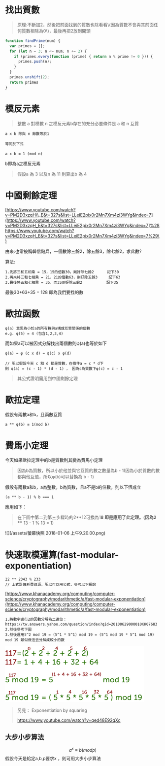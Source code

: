# 找出質數

> 原理:不斷加2，然後把前面找到的質數也除看看\\(因為質數不會與其前面任何質數相除為0\\)，最後再把2放到開頭

```js
function findPrime(num) {
  var primes = [];
  for (let n = 3; n <= num; n += 2) {
    if (primes.every(function (prime) { return n % prime != 0 })) {
      primes.push(n);
    }
  }
  primes.unshift(2);
  return primes
}
```

# 模反元素

> 整數 a 對模數 n 之模反元素b存在的充分必要條件是 a 和 n 互質

```
a x b 除與 n 餘數等於1

等同於下式

a x b ≡ 1 (mod n)
```

b即為a之模反元素

> 假設a 為 3 以及n 為 11 則算出b 為 4

# 中國剩餘定理

[https://www.youtube.com/watch?v=PM2D3xzqH\\_E&t=327s&list=LLeiE2pix0r2Mn7Xm4zi3WYg&index=7](https://www.youtube.com/watch?v=PM2D3xzqH_E&t=327s&list=LLeiE2pix0r2Mn7Xm4zi3WYg&index=7]%28https://www.youtube.com/watch?v=PM2D3xzqH_E&t=327s&list=LLeiE2pix0r2Mn7Xm4zi3WYg&index=7%29\)

由來:也常被稱韓信點兵，一個數除三餘2，除五餘3，除七餘2，求此數?

算法:

```
1.先將三和五相乘 = 15，15的倍數30，剛好除七餘2      記下30
2.再來將三和七相乘 = 21，21的倍數63，剛好除五餘3     記下63
3.最後將五和七相乘 = 35，而35剛好除三餘2           記下35
```

最後30+63+35 = 128 即為我們要找的數

# 歐拉函數

```
φ(a) 意思為小於a的所有數與a構成互質關係的個數
e.g. φ(5) = 4 (包含1,2,3,4)
```

而如果a可以被因式分解找出兩個數則φ\(a\)也等於如下

```
φ(a) = φ (c x d) = φ(c) x φ(d) 

// 所以假設今天 c 和 d 都是質數，在條件a = c * d下
則 φ(a) = (c - 1) * (d - 1) ， 因為c為質數下φ(c) = c - 1
```

> 其公式證明需用到中國剩餘定理

# 歐拉定理

假設有兩數a和b，且兩數互質

```
a ** φ(b) ≡ 1(mod b)
```

# 費馬小定理

今天如果歐拉定理中的b是質數則其變為費馬小定理

> 因為b為質數，所以小於他並與它互質的數之數量為b - 1\(因為小於質數的數都與他互值，所以φ\(b\)可以替換為 b - 1\)

假設有兩數a和b，a為整數，b為質數，且a不是b的倍數，則以下恆成立

```
(a ** b - 1) % b === 1
```

應用如下：

> 在下圖中第二到第三步驟時的2\*\*12可換為1**8 即是應用了此定理。\(因為2 \*\*** 13 - 1 % 13 = 1\)

![](/assets/螢幕快照 2018-01-06 上午9.20.00.png)

# 快速取模運算\(fast-modular-exponentiation\)

```
22 ** 2343 % 233
// 上式計算耗費資源，所以可以用公式，參考以下網站
```

[https://www.khanacademy.org/computing/computer-science/cryptography/modarithmetic/a/fast-modular-exponentiation](https://www.khanacademy.org/computing/computer-science/cryptography/modarithmetic/a/fast-modular-exponentiation)

```
1.將數字進行2的因數分解為二進位：https://tw.answers.yahoo.com/question/index?qid=20100629000010KK07683
2.然後參考下圖
3.然後運用5^2 mod 19 = (5^1 * 5^1) mod 19 = (5^1 mod 19 * 5^1 mod 19) mod 19 類似做法去分解成較小的數
```

![](/assets/85b4660da7c4e4f1e1662686a9771a51b2cf4d08ww.jpg)

> 另見： Exponentiation by squaring
>
> https://www.youtube.com/watch?v=qed48E92qXc

## 大步小步算法

$$a^x ≡ b (mod p)$$假設今天是給定a,b,p要求x ，則可用大步小步算法

